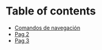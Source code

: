 # Table of contents

* [Comandos de navegación](README.md)
* [Pag 2](pag-2.md)
* [Pag 3](pag-3.md)

